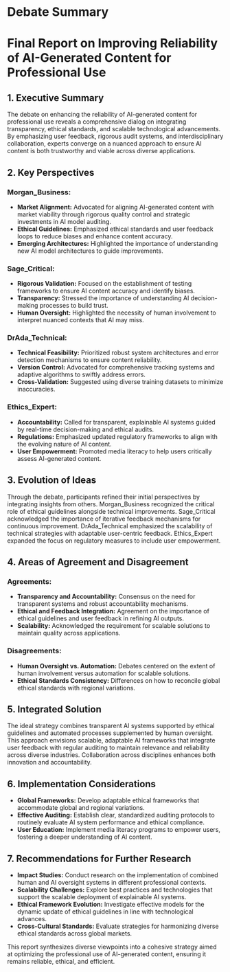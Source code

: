 # Debate Summary

# Final Report on Improving Reliability of AI-Generated Content for Professional Use

## 1. Executive Summary
The debate on enhancing the reliability of AI-generated content for professional use reveals a comprehensive dialog on integrating transparency, ethical standards, and scalable technological advancements. By emphasizing user feedback, rigorous audit systems, and interdisciplinary collaboration, experts converge on a nuanced approach to ensure AI content is both trustworthy and viable across diverse applications.

## 2. Key Perspectives

### **Morgan_Business:**
- **Market Alignment:** Advocated for aligning AI-generated content with market viability through rigorous quality control and strategic investments in AI model auditing.
- **Ethical Guidelines:** Emphasized ethical standards and user feedback loops to reduce biases and enhance content accuracy.
- **Emerging Architectures:** Highlighted the importance of understanding new AI model architectures to guide improvements.

### **Sage_Critical:**
- **Rigorous Validation:** Focused on the establishment of testing frameworks to ensure AI content accuracy and identify biases.
- **Transparency:** Stressed the importance of understanding AI decision-making processes to build trust.
- **Human Oversight:** Highlighted the necessity of human involvement to interpret nuanced contexts that AI may miss.

### **DrAda_Technical:**
- **Technical Feasibility:** Prioritized robust system architectures and error detection mechanisms to ensure content reliability.
- **Version Control:** Advocated for comprehensive tracking systems and adaptive algorithms to swiftly address errors.
- **Cross-Validation:** Suggested using diverse training datasets to minimize inaccuracies.

### **Ethics_Expert:**
- **Accountability:** Called for transparent, explainable AI systems guided by real-time decision-making and ethical audits.
- **Regulations:** Emphasized updated regulatory frameworks to align with the evolving nature of AI content.
- **User Empowerment:** Promoted media literacy to help users critically assess AI-generated content.

## 3. Evolution of Ideas
Through the debate, participants refined their initial perspectives by integrating insights from others. Morgan_Business recognized the critical role of ethical guidelines alongside technical improvements. Sage_Critical acknowledged the importance of iterative feedback mechanisms for continuous improvement. DrAda_Technical emphasized the scalability of technical strategies with adaptable user-centric feedback. Ethics_Expert expanded the focus on regulatory measures to include user empowerment.

## 4. Areas of Agreement and Disagreement

### **Agreements:**
- **Transparency and Accountability:** Consensus on the need for transparent systems and robust accountability mechanisms.
- **Ethical and Feedback Integration:** Agreement on the importance of ethical guidelines and user feedback in refining AI outputs.
- **Scalability:** Acknowledged the requirement for scalable solutions to maintain quality across applications.

### **Disagreements:**
- **Human Oversight vs. Automation:** Debates centered on the extent of human involvement versus automation for scalable solutions.
- **Ethical Standards Consistency:** Differences on how to reconcile global ethical standards with regional variations.

## 5. Integrated Solution
The ideal strategy combines transparent AI systems supported by ethical guidelines and automated processes supplemented by human oversight. This approach envisions scalable, adaptable AI frameworks that integrate user feedback with regular auditing to maintain relevance and reliability across diverse industries. Collaboration across disciplines enhances both innovation and accountability.

## 6. Implementation Considerations
- **Global Frameworks:** Develop adaptable ethical frameworks that accommodate global and regional variations.
- **Effective Auditing:** Establish clear, standardized auditing protocols to routinely evaluate AI system performance and ethical compliance.
- **User Education:** Implement media literacy programs to empower users, fostering a deeper understanding of AI content.

## 7. Recommendations for Further Research
- **Impact Studies:** Conduct research on the implementation of combined human and AI oversight systems in different professional contexts.
- **Scalability Challenges:** Explore best practices and technologies that support the scalable deployment of explainable AI systems.
- **Ethical Framework Evolution:** Investigate effective models for the dynamic update of ethical guidelines in line with technological advances.
- **Cross-Cultural Standards:** Evaluate strategies for harmonizing diverse ethical standards across global markets.

This report synthesizes diverse viewpoints into a cohesive strategy aimed at optimizing the professional use of AI-generated content, ensuring it remains reliable, ethical, and efficient.